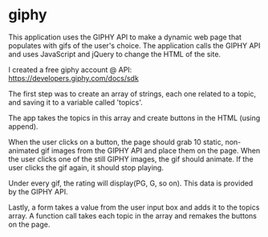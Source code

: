 # giphy

This application uses the GIPHY API to make a dynamic web page that populates with gifs of the user's choice. 
The application calls the GIPHY API and uses JavaScript and jQuery to change the HTML of the site.

I created a free giphy account @ API: https://developers.giphy.com/docs/sdk

The first step was to create an array of strings, each one related to a topic, and saving it to a variable called 'topics'.

The app takes the topics in this array and create buttons in the HTML (using append).

When the user clicks on a button, the page should grab 10 static, non-animated gif images from the GIPHY API and place them on the page.
When the user clicks one of the still GIPHY images, the gif should animate. If the user clicks the gif again, it should stop playing.

Under every gif, the rating will display(PG, G, so on). This data is provided by the GIPHY API.

Lastly, a form takes a value from the user input box and adds it to the topics array. A function call  takes each topic in the array and remakes the buttons on the page.
